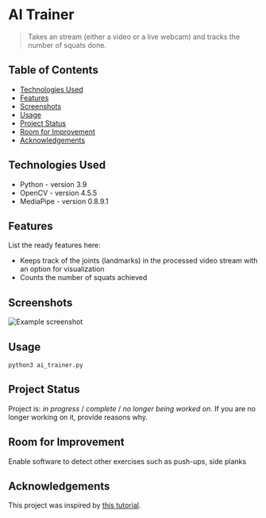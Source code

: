 # AI Trainer
> Takes an stream (either a video or a live webcam) and tracks the number of squats done.

## Table of Contents
* [Technologies Used](#technologies-used)
* [Features](#features)
* [Screenshots](#screenshots)
* [Usage](#usage)
* [Project Status](#project-status)
* [Room for Improvement](#room-for-improvement)
* [Acknowledgements](#acknowledgements)
<!-- * [License](#license) -->



## Technologies Used
- Python - version 3.9
- OpenCV - version 4.5.5
- MediaPipe - version 0.8.9.1


## Features
List the ready features here:
- Keeps track of the joints (landmarks) in the processed video stream with an option for visualization
- Counts the number of squats achieved


## Screenshots
![Example screenshot](./img/screenshot.png)
<!-- If you have screenshots you'd like to share, include them here. -->


## Usage
`python3 ai_trainer.py`


## Project Status
Project is: _in progress_ / _complete_ / _no longer being worked on_. If you are no longer working on it, provide reasons why.


## Room for Improvement
Enable software to detect other exercises such as push-ups, side planks


## Acknowledgements
This project was inspired by [this tutorial](https://www.youtube.com/watch?v=01sAkU_NvOY).



<!-- Optional -->
<!-- ## License -->
<!-- This project is open source and available under the [... License](). -->

<!-- You don't have to include all sections - just the one's relevant to your project -->
